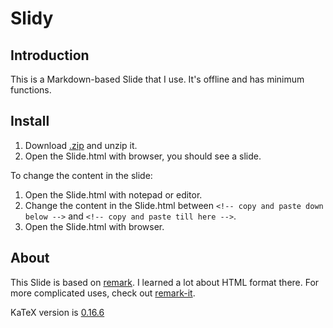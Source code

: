# Slidy

## Introduction

This is a Markdown-based Slide that I use. It's offline and has minimum functions.

## Install

1. Download [.zip](https://github.com/ChenLi2049/Slidy/releases) and unzip it.
2. Open the Slide.html with browser, you should see a slide.

To change the content in the slide:

1. Open the Slide.html with notepad or editor.
2. Change the content in the Slide.html between `<!-- copy and paste down below -->` and `<!-- copy and paste till here -->`.
3. Open the Slide.html with browser.

## About

This Slide is based on [remark](https://github.com/gnab/remark). I learned a lot about HTML format there. For more complicated uses, check out [remark-it](https://github.com/1-2-3/remark-it).

KaTeX version is [0.16.6](https://github.com/KaTeX/KaTeX/releases/tag/v0.16.6)
